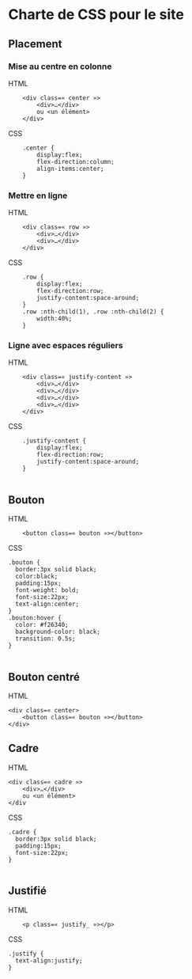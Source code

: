 #  Charte de CSS pour le site 
## Placement
### Mise au centre en colonne

HTML

```
    <div class=« center »>
		<div>…</div>
		ou <un élément>
	</div>
```

CSS 

```
    .center {
		display:flex;
		flex-direction:column;
		align-items:center;
	}
```
		
### Mettre en ligne

HTML

```
    <div class=« row »>
		<div>…</div>
		<div>…</div>
	</div>
```

CSS 

```
    .row {
		display:flex;
		flex-direction:row;
		justify-content:space-around;
	}
	.row :nth-child(1), .row :nth-child(2) {
		width:40%;
	}	
```

### Ligne avec espaces réguliers

HTML

```
    <div class=« justify-content »>
		<div>…</div>
		<div>…</div>
		<div>…</div>
		<div>…</div>
	</div>
```

CSS 

```
    .justify-content {
		display:flex;
		flex-direction:row;
		justify-content:space-around;
	}
	
```

## Bouton 
HTML

```
	<button class=« bouton »></button>
```

CSS 

```
.bouton {
  border:3px solid black;
  color:black;
  padding:15px;
  font-weight: bold;
  font-size:22px;
  text-align:center;
}
.bouton:hover {
  color: #f26340;
  background-color: black;
  transition: 0.5s;
}
	
```

## Bouton centré
HTML

```
<div class=« center>
	<button class=« bouton »></button>
</div>
```

## Cadre 
HTML

```
<div class=« cadre »>
    <div>…</div>
    ou <un élément>
</div
```

CSS 

```
.cadre {
  border:3px solid black;
  padding:15px;
  font-size:22px;
}
	
```

## Justifié 
HTML

```
	<p class=« justify_ »></p>
```

CSS 

```
.justify {
  text-align:justify;
}
	
```

